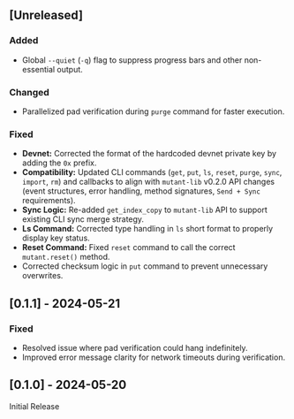 ## [Unreleased]

### Added
- Global `--quiet` (`-q`) flag to suppress progress bars and other non-essential output.

### Changed
- Parallelized pad verification during `purge` command for faster execution.

### Fixed
- **Devnet:** Corrected the format of the hardcoded devnet private key by adding the `0x` prefix.
- **Compatibility:** Updated CLI commands (`get`, `put`, `ls`, `reset`, `purge`, `sync`, `import`, `rm`) and callbacks to align with `mutant-lib` v0.2.0 API changes (event structures, error handling, method signatures, `Send + Sync` requirements).
- **Sync Logic:** Re-added `get_index_copy` to `mutant-lib` API to support existing CLI sync merge strategy.
- **Ls Command:** Corrected type handling in `ls` short format to properly display key status.
- **Reset Command:** Fixed `reset` command to call the correct `mutant.reset()` method.
- Corrected checksum logic in `put` command to prevent unnecessary overwrites.

## [0.1.1] - 2024-05-21

### Fixed
- Resolved issue where pad verification could hang indefinitely.
- Improved error message clarity for network timeouts during verification.

## [0.1.0] - 2024-05-20

Initial Release 